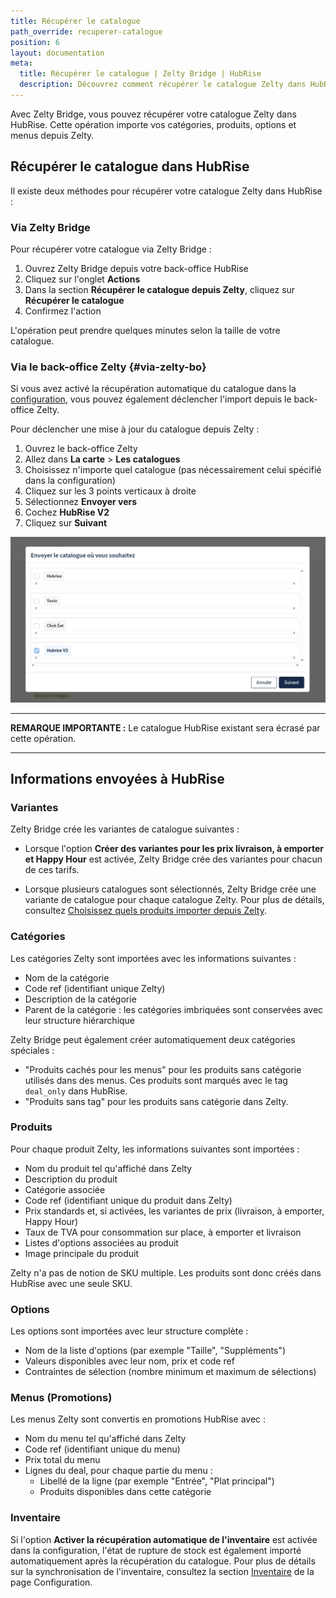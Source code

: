 ```yaml
---
title: Récupérer le catalogue
path_override: recuperer-catalogue
position: 6
layout: documentation
meta:
  title: Récupérer le catalogue | Zelty Bridge | HubRise
  description: Découvrez comment récupérer le catalogue Zelty dans HubRise, les informations importées et les références techniques.
---
```


Avec Zelty Bridge, vous pouvez récupérer votre catalogue Zelty dans HubRise. Cette opération importe vos catégories, produits, options et menus depuis Zelty.

## Récupérer le catalogue dans HubRise

Il existe deux méthodes pour récupérer votre catalogue Zelty dans HubRise :

### Via Zelty Bridge

Pour récupérer votre catalogue via Zelty Bridge :

1. Ouvrez Zelty Bridge depuis votre back-office HubRise
2. Cliquez sur l'onglet **Actions**
3. Dans la section **Récupérer le catalogue depuis Zelty**, cliquez sur **Récupérer le catalogue**
4. Confirmez l'action

L'opération peut prendre quelques minutes selon la taille de votre catalogue.

### Via le back-office Zelty {#via-zelty-bo}

Si vous avez activé la récupération automatique du catalogue dans la [configuration](/apps/zelty-bridge/configuration#catalog), vous pouvez également déclencher l'import depuis le back-office Zelty.

Pour déclencher une mise à jour du catalogue depuis Zelty :

1. Ouvrez le back-office Zelty
2. Allez dans **La carte** > **Les catalogues**
3. Choisissez n'importe quel catalogue (pas nécessairement celui spécifié dans la configuration)
4. Cliquez sur les 3 points verticaux à droite
5. Sélectionnez **Envoyer vers**
6. Cochez **HubRise V2**
7. Cliquez sur **Suivant**

![Envoi du catalogue depuis Zelty](./images/005-2x-zelty-push-catalog.png)

---

**REMARQUE IMPORTANTE :** Le catalogue HubRise existant sera écrasé par cette opération.

---

## Informations envoyées à HubRise

### Variantes

Zelty Bridge crée les variantes de catalogue suivantes :

- Lorsque l'option **Créer des variantes pour les prix livraison, à emporter et Happy Hour** est activée, Zelty Bridge crée des variantes pour chacun de ces tarifs.

- Lorsque plusieurs catalogues sont sélectionnés, Zelty Bridge crée une variante de catalogue pour chaque catalogue Zelty. Pour plus de détails, consultez [Choisissez quels produits importer depuis Zelty](/apps/zelty-bridge/configuration#select-catalog).

### Catégories

Les catégories Zelty sont importées avec les informations suivantes :

- Nom de la catégorie
- Code ref (identifiant unique Zelty)
- Description de la catégorie
- Parent de la catégorie : les catégories imbriquées sont conservées avec leur structure hiérarchique

Zelty Bridge peut également créer automatiquement deux catégories spéciales :

- "Produits cachés pour les menus" pour les produits sans catégorie utilisés dans des menus. Ces produits sont marqués avec le tag `deal_only` dans HubRise.
- "Produits sans tag" pour les produits sans catégorie dans Zelty.

### Produits

Pour chaque produit Zelty, les informations suivantes sont importées :

- Nom du produit tel qu'affiché dans Zelty
- Description du produit
- Catégorie associée
- Code ref (identifiant unique du produit dans Zelty)
- Prix standards et, si activées, les variantes de prix (livraison, à emporter, Happy Hour)
- Taux de TVA pour consommation sur place, à emporter et livraison
- Listes d'options associées au produit
- Image principale du produit

Zelty n'a pas de notion de SKU multiple. Les produits sont donc créés dans HubRise avec une seule SKU.

### Options

Les options sont importées avec leur structure complète :

- Nom de la liste d'options (par exemple "Taille", "Suppléments")
- Valeurs disponibles avec leur nom, prix et code ref
- Contraintes de sélection (nombre minimum et maximum de sélections)

### Menus (Promotions)

Les menus Zelty sont convertis en promotions HubRise avec :

- Nom du menu tel qu'affiché dans Zelty
- Code ref (identifiant unique du menu)
- Prix total du menu
- Lignes du deal, pour chaque partie du menu :
  - Libellé de la ligne (par exemple "Entrée", "Plat principal")
  - Produits disponibles dans cette catégorie

### Inventaire

Si l'option **Activer la récupération automatique de l'inventaire** est activée dans la configuration, l'état de rupture de stock est également importé automatiquement après la récupération du catalogue. Pour plus de détails sur la synchronisation de l'inventaire, consultez la section [Inventaire](/apps/zelty-bridge/configuration#inventory-sync) de la page Configuration.
